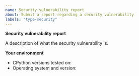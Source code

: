 ```yaml
---
name: Security vulnerability report
about: Submit a report regarding a security vulnerability
labels: "type-security"
---
```


<!--
  Note that security issues should generally first be sent to the "security at python dot org" email address.
  See here for further details: https://www.python.org/dev/security/
-->

**Security vulnerability report**

A description of what the security vulnerability is.

**Your environment**

<!-- Include as many relevant details about your environment as possible -->

- CPython versions tested on:
- Operating system and version:

<!--
You can freely edit this text. Remove any lines
you believe are unnecessary.
-->
